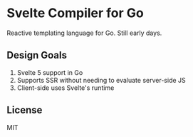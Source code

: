 # Svelte Compiler for Go

Reactive templating language for Go. Still early days.

## Design Goals

1. Svelte 5 support in Go
2. Supports SSR without needing to evaluate server-side JS
3. Client-side uses Svelte's runtime

## License

MIT
